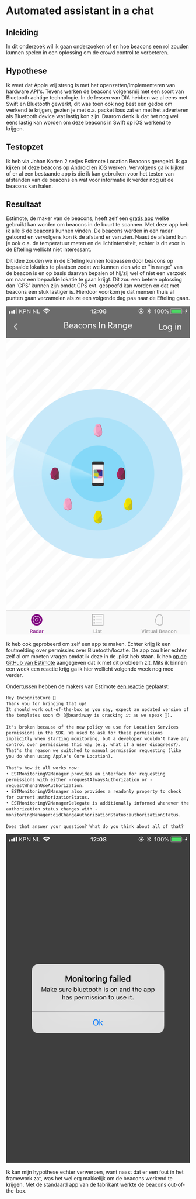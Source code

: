 # Automated assistant in a chat

## Inleiding
In dit onderzoek wil ik gaan onderzoeken of en hoe beacons een rol zouden kunnen spelen in een oplossing om de crowd control te verbeteren.

## Hypothese
Ik weet dat Apple vrij streng is met het openzetten/implementeren van hardware API's. Tevens werken de beacons volgensmij met een soort van Bluetooth achtige technologie. In de lessen van DIA hebben we al eens met Swift en Bluetooth gewerkt, dit was toen ook nog best een gedoe om werkend te krijgen, gezien je met o.a. packet loss zat en met het adverteren als Bluetooth device wat lastig kon zijn. Daarom denk ik dat het nog wel eens lastig kan worden om deze beacons in Swift op iOS werkend te krijgen.

## Testopzet
Ik heb via Johan Korten 2 setjes Estimote Location Beacons geregeld. Ik ga kijken of deze beacons op Android en iOS werken. Vervolgens ga ik kijken of er al een bestaande app is die ik kan gebruiken voor het testen van afstanden van de beacons en wat voor informatie ik verder nog uit de beacons kan halen.

## Resultaat
Estimote, de maker van de beacons, heeft zelf een [gratis app](https://itunes.apple.com/us/app/estimote/id686915066?mt=8) welke gebruikt kan worden om beacons in de buurt te scannen. Met deze app heb ik alle 6 de beacons kunnen vinden. De beacons werden in een radar getoond en vervolgens kon ik de afstand er van zien. Naast de afstand kun je ook o.a. de temperatuur meten en de lichtintensiteit, echter is dit voor in de Efteling wellicht niet interessant.

Dit idee zouden we in de Efteling kunnen toepassen door beacons op bepaalde lokaties te plaatsen zodat we kunnen zien wie er "in range" van de beacon is en op basis daarvan bepalen of hij/zij wel of niet een verzoek om naar een bepaalde lokatie te gaan krijgt. Dit zou een betere oplossing dan 'GPS' kunnen zijn omdat GPS evt. gespoofd kan worden en dat met beacons een stuk lastiger is. Hierdoor voorkom je dat mensen thuis al punten gaan verzamelen als ze een volgende dag pas naar de Efteling gaan.

![alt text](https://github.com/BillyJean1/Kevin-Broeren/raw/master/Week%203/PoC%201/images/app.PNG "De Estimote app")

Ik heb ook geprobeerd om zelf een app te maken. Echter krijg ik een foutmelding over permissies over Bluetooth/locatie. De app zou hier echter zelf al om moeten vragen omdat ik deze in de .plist heb staan. Ik heb [op de GitHub van Estimote](https://github.com/Estimote/iOS-SDK/issues/274) aangegeven dat ik met dit probleem zit. Mits ik binnen een week een reactie krijg ga ik hier wellicht volgende week nog mee verder.

Ondertussen hebben de makers van Estimote [een reactie](https://github.com/Estimote/iOS-SDK/issues/274#issuecomment-348951429) geplaatst:

    Hey IncognitoCore 👋
    Thank you for bringing that up!
    It should work out-of-the-box as you say, expect an updated version of the templates soon 😉 (@beardaway is cracking it as we speak 💪).

    It's broken because of the new policy we use for Location Services permissions in the SDK. We used to ask for these permissions implicitly when starting monitoring, but a developer wouldn't have any control over permissions this way (e.g. what if a user disagrees?). That's the reason we switched to manual permission requesting (like you do when using Apple's Core Location).

    That's how it all works now:
    • ESTMonitoringV2Manager provides an interface for requesting permissions with either -requestAlwaysAuthorization or -requestWhenInUseAuthorization.
    • ESTMonitoringV2Manager also provides a readonly property to check for current authorizationStatus.
    • ESTMonitoringV2ManagerDelegate is additionally informed whenever the authorization status changes with -monitoringManager:didChangeAuthorizationStatus:authorizationStatus.

    Does that answer your question? What do you think about all of that?

![alt text](https://github.com/BillyJean1/Kevin-Broeren/raw/master/Week%203/PoC%201/images/own_app.PNG "De Estimote app")

Ik kan mijn hypothese echter verwerpen, want naast dat er een fout in het framework zat, was het wel erg makkelijk om de beacons werkend te krijgen. Met de standaard app van de fabrikant werkte de beacons out-of-the-box.
